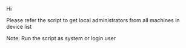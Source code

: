 Hi

Please refer the script to get local administrators from all machines in device list

Note: Run the script as system or login user